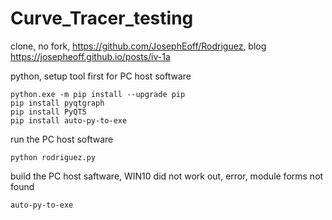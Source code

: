 # Curve_Tracer_testing
clone, no fork, https://github.com/JosephEoff/Rodriguez, blog https://josepheoff.github.io/posts/iv-1a


python, setup tool first for PC host software
```
python.exe -m pip install --upgrade pip
pip install pyqtgraph
pip install PyQT5
pip install auto-py-to-exe
```

run the PC host software
```
python rodriguez.py
```

build the PC host saftware, WIN10 did not work out, error, module forms not found
```
auto-py-to-exe
```

